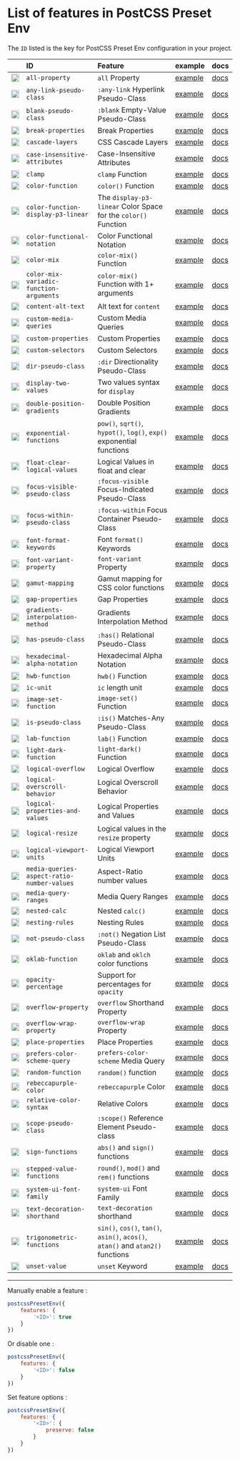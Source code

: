 # List of features in PostCSS Preset Env

The `ID` listed is the key for PostCSS Preset Env configuration in your project.

| | ID | Feature | example | docs |
|:--- |:--- |:--- |:--- |:--- |
| [<img alt="Baseline Status" src="https://cssdb.org/images/badges-baseline/all-property.svg" height="18">](https://cssdb.org/#all-property) | `all-property` | `all` Property | [example](https://preset-env.cssdb.org/features/#all-property) | [docs](https://github.com/maximkoretskiy/postcss-initial#readme) |
| [<img alt="Baseline Status" src="https://cssdb.org/images/badges-baseline/any-link-pseudo-class.svg" height="18">](https://cssdb.org/#any-link-pseudo-class) | `any-link-pseudo-class` | `:any-link` Hyperlink Pseudo-Class | [example](https://preset-env.cssdb.org/features/#any-link-pseudo-class) | [docs](https://github.com/csstools/postcss-plugins/tree/main/plugins/postcss-pseudo-class-any-link#readme) |
| [<img alt="Baseline Status" src="https://cssdb.org/images/badges-baseline/blank-pseudo-class.svg" height="18">](https://cssdb.org/#blank-pseudo-class) | `blank-pseudo-class` | `:blank` Empty-Value Pseudo-Class | [example](https://preset-env.cssdb.org/features/#blank-pseudo-class) | [docs](https://github.com/csstools/postcss-plugins/tree/main/plugins/css-blank-pseudo#readme) |
| [<img alt="Baseline Status" src="https://cssdb.org/images/badges-baseline/break-properties.svg" height="18">](https://cssdb.org/#break-properties) | `break-properties` | Break Properties | [example](https://preset-env.cssdb.org/features/#break-properties) | [docs](https://github.com/shrpne/postcss-page-break#readme) |
| [<img alt="Baseline Status" src="https://cssdb.org/images/badges-baseline/cascade-layers.svg" height="18">](https://cssdb.org/#cascade-layers) | `cascade-layers` | CSS Cascade Layers | [example](https://preset-env.cssdb.org/features/#cascade-layers) | [docs](https://github.com/csstools/postcss-plugins/tree/main/plugins/postcss-cascade-layers#readme) |
| [<img alt="Baseline Status" src="https://cssdb.org/images/badges-baseline/case-insensitive-attributes.svg" height="18">](https://cssdb.org/#case-insensitive-attributes) | `case-insensitive-attributes` | Case-Insensitive Attributes | [example](https://preset-env.cssdb.org/features/#case-insensitive-attributes) | [docs](https://github.com/csstools/postcss-plugins/tree/main/plugins/postcss-attribute-case-insensitive#readme) |
| [<img alt="Baseline Status" src="https://cssdb.org/images/badges-baseline/clamp.svg" height="18">](https://cssdb.org/#clamp) | `clamp` | `clamp` Function | [example](https://preset-env.cssdb.org/features/#clamp) | [docs](https://github.com/polemius/postcss-clamp#readme) |
| [<img alt="Baseline Status" src="https://cssdb.org/images/badges-baseline/color-function.svg" height="18">](https://cssdb.org/#color-function) | `color-function` | `color()` Function | [example](https://preset-env.cssdb.org/features/#color-function) | [docs](https://github.com/csstools/postcss-plugins/tree/main/plugins/postcss-color-function#readme) |
| [<img alt="Baseline Status" src="https://cssdb.org/images/badges-baseline/color-function-display-p3-linear.svg" height="18">](https://cssdb.org/#color-function-display-p3-linear) | `color-function-display-p3-linear` | The `display-p3-linear` Color Space for the `color()` Function | [example](https://preset-env.cssdb.org/features/#color-function-display-p3-linear) | [docs](https://github.com/csstools/postcss-plugins/tree/main/plugins/postcss-color-function-display-p3-linear#readme) |
| [<img alt="Baseline Status" src="https://cssdb.org/images/badges-baseline/color-functional-notation.svg" height="18">](https://cssdb.org/#color-functional-notation) | `color-functional-notation` | Color Functional Notation | [example](https://preset-env.cssdb.org/features/#color-functional-notation) | [docs](https://github.com/csstools/postcss-plugins/tree/main/plugins/postcss-color-functional-notation#readme) |
| [<img alt="Baseline Status" src="https://cssdb.org/images/badges-baseline/color-mix.svg" height="18">](https://cssdb.org/#color-mix) | `color-mix` | `color-mix()` Function | [example](https://preset-env.cssdb.org/features/#color-mix) | [docs](https://github.com/csstools/postcss-plugins/tree/main/plugins/postcss-color-mix-function#readme) |
| [<img alt="Baseline Status" src="https://cssdb.org/images/badges-baseline/color-mix-variadic-function-arguments.svg" height="18">](https://cssdb.org/#color-mix-variadic-function-arguments) | `color-mix-variadic-function-arguments` | `color-mix()` Function with 1+ arguments | [example](https://preset-env.cssdb.org/features/#color-mix-variadic-function-arguments) | [docs](https://github.com/csstools/postcss-plugins/tree/main/plugins/postcss-color-mix-variadic-function-arguments#readme) |
| [<img alt="Baseline Status" src="https://cssdb.org/images/badges-baseline/content-alt-text.svg" height="18">](https://cssdb.org/#content-alt-text) | `content-alt-text` | Alt text for `content` | [example](https://preset-env.cssdb.org/features/#content-alt-text) | [docs](https://github.com/csstools/postcss-plugins/tree/main/plugins/postcss-content-alt-text#readme) |
| [<img alt="Baseline Status" src="https://cssdb.org/images/badges-baseline/custom-media-queries.svg" height="18">](https://cssdb.org/#custom-media-queries) | `custom-media-queries` | Custom Media Queries | [example](https://preset-env.cssdb.org/features/#custom-media-queries) | [docs](https://github.com/csstools/postcss-plugins/tree/main/plugins/postcss-custom-media#readme) |
| [<img alt="Baseline Status" src="https://cssdb.org/images/badges-baseline/custom-properties.svg" height="18">](https://cssdb.org/#custom-properties) | `custom-properties` | Custom Properties | [example](https://preset-env.cssdb.org/features/#custom-properties) | [docs](https://github.com/csstools/postcss-plugins/tree/main/plugins/postcss-custom-properties#readme) |
| [<img alt="Baseline Status" src="https://cssdb.org/images/badges-baseline/custom-selectors.svg" height="18">](https://cssdb.org/#custom-selectors) | `custom-selectors` | Custom Selectors | [example](https://preset-env.cssdb.org/features/#custom-selectors) | [docs](https://github.com/csstools/postcss-plugins/tree/main/plugins/postcss-custom-selectors#readme) |
| [<img alt="Baseline Status" src="https://cssdb.org/images/badges-baseline/dir-pseudo-class.svg" height="18">](https://cssdb.org/#dir-pseudo-class) | `dir-pseudo-class` | `:dir` Directionality Pseudo-Class | [example](https://preset-env.cssdb.org/features/#dir-pseudo-class) | [docs](https://github.com/csstools/postcss-plugins/tree/main/plugins/postcss-dir-pseudo-class#readme) |
| [<img alt="Baseline Status" src="https://cssdb.org/images/badges-baseline/display-two-values.svg" height="18">](https://cssdb.org/#display-two-values) | `display-two-values` | Two values syntax for `display` | [example](https://preset-env.cssdb.org/features/#display-two-values) | [docs](https://github.com/csstools/postcss-plugins/tree/main/plugins/postcss-normalize-display-values#readme) |
| [<img alt="Baseline Status" src="https://cssdb.org/images/badges-baseline/double-position-gradients.svg" height="18">](https://cssdb.org/#double-position-gradients) | `double-position-gradients` | Double Position Gradients | [example](https://preset-env.cssdb.org/features/#double-position-gradients) | [docs](https://github.com/csstools/postcss-plugins/tree/main/plugins/postcss-double-position-gradients#readme) |
| [<img alt="Baseline Status" src="https://cssdb.org/images/badges-baseline/exponential-functions.svg" height="18">](https://cssdb.org/#exponential-functions) | `exponential-functions` | `pow()`, `sqrt()`, `hypot()`, `log()`, `exp()` exponential functions | [example](https://preset-env.cssdb.org/features/#exponential-functions) | [docs](https://github.com/csstools/postcss-plugins/tree/main/plugins/postcss-exponential-functions#readme) |
| [<img alt="Baseline Status" src="https://cssdb.org/images/badges-baseline/float-clear-logical-values.svg" height="18">](https://cssdb.org/#float-clear-logical-values) | `float-clear-logical-values` | Logical Values in float and clear | [example](https://preset-env.cssdb.org/features/#float-clear-logical-values) | [docs](https://github.com/csstools/postcss-plugins/tree/main/plugins/postcss-logical-float-and-clear#readme) |
| [<img alt="Baseline Status" src="https://cssdb.org/images/badges-baseline/focus-visible-pseudo-class.svg" height="18">](https://cssdb.org/#focus-visible-pseudo-class) | `focus-visible-pseudo-class` | `:focus-visible` Focus-Indicated Pseudo-Class | [example](https://preset-env.cssdb.org/features/#focus-visible-pseudo-class) | [docs](https://github.com/csstools/postcss-plugins/tree/main/plugins/postcss-focus-visible#readme) |
| [<img alt="Baseline Status" src="https://cssdb.org/images/badges-baseline/focus-within-pseudo-class.svg" height="18">](https://cssdb.org/#focus-within-pseudo-class) | `focus-within-pseudo-class` | `:focus-within` Focus Container Pseudo-Class | [example](https://preset-env.cssdb.org/features/#focus-within-pseudo-class) | [docs](https://github.com/csstools/postcss-plugins/tree/main/plugins/postcss-focus-within#readme) |
| [<img alt="Baseline Status" src="https://cssdb.org/images/badges-baseline/font-format-keywords.svg" height="18">](https://cssdb.org/#font-format-keywords) | `font-format-keywords` | Font `format()` Keywords | [example](https://preset-env.cssdb.org/features/#font-format-keywords) | [docs](https://github.com/valtlai/postcss-font-format-keywords#readme) |
| [<img alt="Baseline Status" src="https://cssdb.org/images/badges-baseline/font-variant-property.svg" height="18">](https://cssdb.org/#font-variant-property) | `font-variant-property` | `font-variant` Property | [example](https://preset-env.cssdb.org/features/#font-variant-property) | [docs](https://github.com/postcss/postcss-font-variant#readme) |
| [<img alt="Baseline Status" src="https://cssdb.org/images/badges-baseline/gamut-mapping.svg" height="18">](https://cssdb.org/#gamut-mapping) | `gamut-mapping` | Gamut mapping for CSS color functions | [example](https://preset-env.cssdb.org/features/#gamut-mapping) | [docs](https://github.com/csstools/postcss-plugins/tree/main/plugins/postcss-gamut-mapping#readme) |
| [<img alt="Baseline Status" src="https://cssdb.org/images/badges-baseline/gap-properties.svg" height="18">](https://cssdb.org/#gap-properties) | `gap-properties` | Gap Properties | [example](https://preset-env.cssdb.org/features/#gap-properties) | [docs](https://github.com/csstools/postcss-plugins/tree/main/plugins/postcss-gap-properties#readme) |
| [<img alt="Baseline Status" src="https://cssdb.org/images/badges-baseline/gradients-interpolation-method.svg" height="18">](https://cssdb.org/#gradients-interpolation-method) | `gradients-interpolation-method` | Gradients Interpolation Method | [example](https://preset-env.cssdb.org/features/#gradients-interpolation-method) | [docs](https://github.com/csstools/postcss-plugins/tree/main/plugins/postcss-gradients-interpolation-method#readme) |
| [<img alt="Baseline Status" src="https://cssdb.org/images/badges-baseline/has-pseudo-class.svg" height="18">](https://cssdb.org/#has-pseudo-class) | `has-pseudo-class` | `:has()` Relational Pseudo-Class | [example](https://preset-env.cssdb.org/features/#has-pseudo-class) | [docs](https://github.com/csstools/postcss-plugins/tree/main/plugins/css-has-pseudo#readme) |
| [<img alt="Baseline Status" src="https://cssdb.org/images/badges-baseline/hexadecimal-alpha-notation.svg" height="18">](https://cssdb.org/#hexadecimal-alpha-notation) | `hexadecimal-alpha-notation` | Hexadecimal Alpha Notation | [example](https://preset-env.cssdb.org/features/#hexadecimal-alpha-notation) | [docs](https://github.com/csstools/postcss-plugins/tree/main/plugins/postcss-color-hex-alpha#readme) |
| [<img alt="Baseline Status" src="https://cssdb.org/images/badges-baseline/hwb-function.svg" height="18">](https://cssdb.org/#hwb-function) | `hwb-function` | `hwb()` Function | [example](https://preset-env.cssdb.org/features/#hwb-function) | [docs](https://github.com/csstools/postcss-plugins/tree/main/plugins/postcss-hwb-function#readme) |
| [<img alt="Baseline Status" src="https://cssdb.org/images/badges-baseline/ic-unit.svg" height="18">](https://cssdb.org/#ic-unit) | `ic-unit` | `ic` length unit | [example](https://preset-env.cssdb.org/features/#ic-unit) | [docs](https://github.com/csstools/postcss-plugins/tree/main/plugins/postcss-ic-unit#readme) |
| [<img alt="Baseline Status" src="https://cssdb.org/images/badges-baseline/image-set-function.svg" height="18">](https://cssdb.org/#image-set-function) | `image-set-function` | `image-set()` Function | [example](https://preset-env.cssdb.org/features/#image-set-function) | [docs](https://github.com/csstools/postcss-plugins/tree/main/plugins/postcss-image-set-function#readme) |
| [<img alt="Baseline Status" src="https://cssdb.org/images/badges-baseline/is-pseudo-class.svg" height="18">](https://cssdb.org/#is-pseudo-class) | `is-pseudo-class` | `:is()` Matches-Any Pseudo-Class | [example](https://preset-env.cssdb.org/features/#is-pseudo-class) | [docs](https://github.com/csstools/postcss-plugins/tree/main/plugins/postcss-is-pseudo-class#readme) |
| [<img alt="Baseline Status" src="https://cssdb.org/images/badges-baseline/lab-function.svg" height="18">](https://cssdb.org/#lab-function) | `lab-function` | `lab()` Function | [example](https://preset-env.cssdb.org/features/#lab-function) | [docs](https://github.com/csstools/postcss-plugins/tree/main/plugins/postcss-lab-function#readme) |
| [<img alt="Baseline Status" src="https://cssdb.org/images/badges-baseline/light-dark-function.svg" height="18">](https://cssdb.org/#light-dark-function) | `light-dark-function` | `light-dark()` Function | [example](https://preset-env.cssdb.org/features/#light-dark-function) | [docs](https://github.com/csstools/postcss-plugins/tree/main/plugins/postcss-light-dark-function#readme) |
| [<img alt="Baseline Status" src="https://cssdb.org/images/badges-baseline/logical-overflow.svg" height="18">](https://cssdb.org/#logical-overflow) | `logical-overflow` | Logical Overflow | [example](https://preset-env.cssdb.org/features/#logical-overflow) | [docs](https://github.com/csstools/postcss-plugins/tree/main/plugins/postcss-logical-overflow#readme) |
| [<img alt="Baseline Status" src="https://cssdb.org/images/badges-baseline/logical-overscroll-behavior.svg" height="18">](https://cssdb.org/#logical-overscroll-behavior) | `logical-overscroll-behavior` | Logical Overscroll Behavior | [example](https://preset-env.cssdb.org/features/#logical-overscroll-behavior) | [docs](https://github.com/csstools/postcss-plugins/tree/main/plugins/postcss-logical-overscroll-behavior#readme) |
| [<img alt="Baseline Status" src="https://cssdb.org/images/badges-baseline/logical-properties-and-values.svg" height="18">](https://cssdb.org/#logical-properties-and-values) | `logical-properties-and-values` | Logical Properties and Values | [example](https://preset-env.cssdb.org/features/#logical-properties-and-values) | [docs](https://github.com/csstools/postcss-plugins/tree/main/plugins/postcss-logical#readme) |
| [<img alt="Baseline Status" src="https://cssdb.org/images/badges-baseline/logical-resize.svg" height="18">](https://cssdb.org/#logical-resize) | `logical-resize` | Logical values in the `resize` property | [example](https://preset-env.cssdb.org/features/#logical-resize) | [docs](https://github.com/csstools/postcss-plugins/tree/main/plugins/postcss-logical-resize#readme) |
| [<img alt="Baseline Status" src="https://cssdb.org/images/badges-baseline/logical-viewport-units.svg" height="18">](https://cssdb.org/#logical-viewport-units) | `logical-viewport-units` | Logical Viewport Units | [example](https://preset-env.cssdb.org/features/#logical-viewport-units) | [docs](https://github.com/csstools/postcss-plugins/tree/main/plugins/postcss-logical-viewport-units#readme) |
| [<img alt="Baseline Status" src="https://cssdb.org/images/badges-baseline/media-queries-aspect-ratio-number-values.svg" height="18">](https://cssdb.org/#media-queries-aspect-ratio-number-values) | `media-queries-aspect-ratio-number-values` | Aspect-Ratio number values | [example](https://preset-env.cssdb.org/features/#media-queries-aspect-ratio-number-values) | [docs](https://github.com/csstools/postcss-plugins/tree/main/plugins/postcss-media-queries-aspect-ratio-number-values#readme) |
| [<img alt="Baseline Status" src="https://cssdb.org/images/badges-baseline/media-query-ranges.svg" height="18">](https://cssdb.org/#media-query-ranges) | `media-query-ranges` | Media Query Ranges | [example](https://preset-env.cssdb.org/features/#media-query-ranges) | [docs](https://github.com/csstools/postcss-plugins/tree/main/plugins/postcss-media-minmax#readme) |
| [<img alt="Baseline Status" src="https://cssdb.org/images/badges-baseline/nested-calc.svg" height="18">](https://cssdb.org/#nested-calc) | `nested-calc` | Nested `calc()` | [example](https://preset-env.cssdb.org/features/#nested-calc) | [docs](https://github.com/csstools/postcss-plugins/tree/main/plugins/postcss-nested-calc#readme) |
| [<img alt="Baseline Status" src="https://cssdb.org/images/badges-baseline/nesting-rules.svg" height="18">](https://cssdb.org/#nesting-rules) | `nesting-rules` | Nesting Rules | [example](https://preset-env.cssdb.org/features/#nesting-rules) | [docs](https://github.com/csstools/postcss-plugins/tree/main/plugins/postcss-nesting#readme) |
| [<img alt="Baseline Status" src="https://cssdb.org/images/badges-baseline/not-pseudo-class.svg" height="18">](https://cssdb.org/#not-pseudo-class) | `not-pseudo-class` | `:not()` Negation List Pseudo-Class | [example](https://preset-env.cssdb.org/features/#not-pseudo-class) | [docs](https://github.com/csstools/postcss-plugins/tree/main/plugins/postcss-selector-not#readme) |
| [<img alt="Baseline Status" src="https://cssdb.org/images/badges-baseline/oklab-function.svg" height="18">](https://cssdb.org/#oklab-function) | `oklab-function` | `oklab` and `oklch` color functions | [example](https://preset-env.cssdb.org/features/#oklab-function) | [docs](https://github.com/csstools/postcss-plugins/tree/main/plugins/postcss-oklab-function#readme) |
| [<img alt="Baseline Status" src="https://cssdb.org/images/badges-baseline/opacity-percentage.svg" height="18">](https://cssdb.org/#opacity-percentage) | `opacity-percentage` | Support for percentages for `opacity` | [example](https://preset-env.cssdb.org/features/#opacity-percentage) | [docs](https://github.com/mrcgrtz/postcss-opacity-percentage#readme) |
| [<img alt="Baseline Status" src="https://cssdb.org/images/badges-baseline/overflow-property.svg" height="18">](https://cssdb.org/#overflow-property) | `overflow-property` | `overflow` Shorthand Property | [example](https://preset-env.cssdb.org/features/#overflow-property) | [docs](https://github.com/csstools/postcss-plugins/tree/main/plugins/postcss-overflow-shorthand#readme) |
| [<img alt="Baseline Status" src="https://cssdb.org/images/badges-baseline/overflow-wrap-property.svg" height="18">](https://cssdb.org/#overflow-wrap-property) | `overflow-wrap-property` | `overflow-wrap` Property | [example](https://preset-env.cssdb.org/features/#overflow-wrap-property) | [docs](https://github.com/mattdimu/postcss-replace-overflow-wrap#readme) |
| [<img alt="Baseline Status" src="https://cssdb.org/images/badges-baseline/place-properties.svg" height="18">](https://cssdb.org/#place-properties) | `place-properties` | Place Properties | [example](https://preset-env.cssdb.org/features/#place-properties) | [docs](https://github.com/csstools/postcss-plugins/tree/main/plugins/postcss-place#readme) |
| [<img alt="Baseline Status" src="https://cssdb.org/images/badges-baseline/prefers-color-scheme-query.svg" height="18">](https://cssdb.org/#prefers-color-scheme-query) | `prefers-color-scheme-query` | `prefers-color-scheme` Media Query | [example](https://preset-env.cssdb.org/features/#prefers-color-scheme-query) | [docs](https://github.com/csstools/postcss-plugins/tree/main/plugins/css-prefers-color-scheme#readme) |
| [<img alt="Baseline Status" src="https://cssdb.org/images/badges-baseline/random-function.svg" height="18">](https://cssdb.org/#random-function) | `random-function` | `random()` function | [example](https://preset-env.cssdb.org/features/#random-function) | [docs](https://github.com/csstools/postcss-plugins/tree/main/plugins/postcss-random-function#readme) |
| [<img alt="Baseline Status" src="https://cssdb.org/images/badges-baseline/rebeccapurple-color.svg" height="18">](https://cssdb.org/#rebeccapurple-color) | `rebeccapurple-color` | `rebeccapurple` Color | [example](https://preset-env.cssdb.org/features/#rebeccapurple-color) | [docs](https://github.com/csstools/postcss-plugins/tree/main/plugins/postcss-color-rebeccapurple#readme) |
| [<img alt="Baseline Status" src="https://cssdb.org/images/badges-baseline/relative-color-syntax.svg" height="18">](https://cssdb.org/#relative-color-syntax) | `relative-color-syntax` | Relative Colors | [example](https://preset-env.cssdb.org/features/#relative-color-syntax) | [docs](https://github.com/csstools/postcss-plugins/tree/main/plugins/postcss-relative-color-syntax#readme) |
| [<img alt="Baseline Status" src="https://cssdb.org/images/badges-baseline/scope-pseudo-class.svg" height="18">](https://cssdb.org/#scope-pseudo-class) | `scope-pseudo-class` | `:scope()` Reference Element Pseudo-class | [example](https://preset-env.cssdb.org/features/#scope-pseudo-class) | [docs](https://github.com/csstools/postcss-plugins/tree/main/plugins/postcss-scope-pseudo-class#readme) |
| [<img alt="Baseline Status" src="https://cssdb.org/images/badges-baseline/sign-functions.svg" height="18">](https://cssdb.org/#sign-functions) | `sign-functions` | `abs()` and `sign()` functions | [example](https://preset-env.cssdb.org/features/#sign-functions) | [docs](https://github.com/csstools/postcss-plugins/tree/main/plugins/postcss-sign-functions#readme) |
| [<img alt="Baseline Status" src="https://cssdb.org/images/badges-baseline/stepped-value-functions.svg" height="18">](https://cssdb.org/#stepped-value-functions) | `stepped-value-functions` | `round()`, `mod()` and `rem()` functions | [example](https://preset-env.cssdb.org/features/#stepped-value-functions) | [docs](https://github.com/csstools/postcss-plugins/tree/main/plugins/postcss-stepped-value-functions#readme) |
| [<img alt="Baseline Status" src="https://cssdb.org/images/badges-baseline/system-ui-font-family.svg" height="18">](https://cssdb.org/#system-ui-font-family) | `system-ui-font-family` | `system-ui` Font Family | [example](https://preset-env.cssdb.org/features/#system-ui-font-family) | [docs](https://github.com/JLHwung/postcss-font-family-system-ui#readme) |
| [<img alt="Baseline Status" src="https://cssdb.org/images/badges-baseline/text-decoration-shorthand.svg" height="18">](https://cssdb.org/#text-decoration-shorthand) | `text-decoration-shorthand` | `text-decoration` shorthand | [example](https://preset-env.cssdb.org/features/#text-decoration-shorthand) | [docs](https://github.com/csstools/postcss-plugins/tree/main/plugins/postcss-text-decoration-shorthand#readme) |
| [<img alt="Baseline Status" src="https://cssdb.org/images/badges-baseline/trigonometric-functions.svg" height="18">](https://cssdb.org/#trigonometric-functions) | `trigonometric-functions` | `sin()`, `cos()`, `tan()`, `asin()`, `acos()`, `atan()` and `atan2()` functions | [example](https://preset-env.cssdb.org/features/#trigonometric-functions) | [docs](https://github.com/csstools/postcss-plugins/tree/main/plugins/postcss-trigonometric-functions#readme) |
| [<img alt="Baseline Status" src="https://cssdb.org/images/badges-baseline/unset-value.svg" height="18">](https://cssdb.org/#unset-value) | `unset-value` | `unset` Keyword | [example](https://preset-env.cssdb.org/features/#unset-value) | [docs](https://github.com/csstools/postcss-plugins/tree/main/plugins/postcss-unset-value#readme) |


-------

Manually enable a feature :

```js
postcssPresetEnv({
	features: {
		'<ID>': true
	}
})
```

Or disable one :

```js
postcssPresetEnv({
	features: {
		'<ID>': false
	}
})
```

Set feature options :

```js
postcssPresetEnv({
	features: {
		'<ID>': {
			preserve: false
		}
	}
})
```
